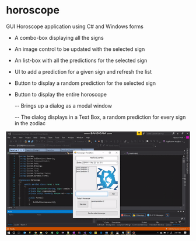 # horoscope
GUI Horoscope application using C# and Windows forms

- A combo-box displaying all the signs

- An image control to be updated with the selected sign

- An list-box with all the predictions for the selected sign

- UI to add a prediction for a given sign and refresh the list

- Button to display a random prediction for the selected sign

- Button to display the entire horoscope

   -- Brings up a dialog as a modal window
   
   -- The dialog displays in a Text Box, a random prediction for every sign in the zodiac 

![](horoscope.gif)
